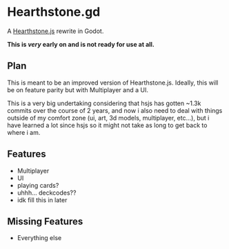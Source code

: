 # Hearthstone.gd
A [Hearthstone.js](https://github.com/LunarTides/Hearthstone.js) rewrite in Godot.

**This is _very_ early on and is not ready for use at all.**

## Plan
This is meant to be an improved version of Hearthstone.js. Ideally, this will be on feature parity but with Multiplayer and a UI.

This is a very big undertaking considering that hsjs has gotten ~1.3k commits over the course of 2 years, and now i also need to deal with things outside of my comfort zone (ui, art, 3d models, multiplayer, etc...), but i have learned a lot since hsjs so it might not take as long to get back to where i am.

## Features
- Multiplayer
- UI
- playing cards?
- uhhh... deckcodes??
- idk fill this in later

## Missing Features
- Everything else
